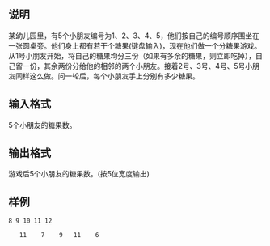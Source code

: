 <h2>说明</h2>

某幼儿园里，有$5$个小朋友编号为$1$、$2$、$3$、$4$、$5$，他们按自己的编号顺序围坐在一张圆桌旁。他们身上都有若干个糖果(键盘输入)，现在他们做一个分糖果游戏。从$1$号小朋友开始，将自己的糖果均分三份（如果有多余的糖果，则立即吃掉），自己留一份，其余两份分给他的相邻的两个小朋友。接着$2$号、$3$号、$4$号、$5$号小朋友同样这么做。问一轮后，每个小朋友手上分别有多少糖果。
<h2>输入格式</h2>

$5$个小朋友的糖果数。

<h2>输出格式</h2>

游戏后$5$个小朋友的糖果数。(按$5$位宽度输出)

<h2>样例</h2>
<pre><code class="language-input1">8 9 10 11 12</code></pre>
<pre><code class="language-output1">   11    7    9   11    6</code></pre>
